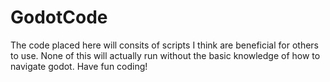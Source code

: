 # GodotCode
The code placed here will consits of scripts I think are beneficial for others to use. None of this will actually run without the basic knowledge of how to navigate godot. Have fun coding!
